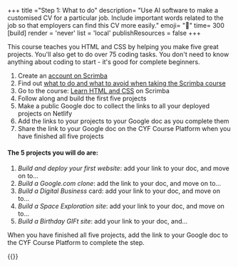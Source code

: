 +++
title ="Step 1: What to do"
description= "Use AI software to make a customised CV for a particular job. Include important words related to the job so that employers can find this CV more easily."
emoji= "🤖"
time= 300
[build]
  render = 'never'
  list = 'local'
  publishResources = false 
+++

This course teaches you HTML and CSS by helping you make five great projects. You'll also get to do over 75 coding tasks. You don't need to know anything about coding to start - it's good for complete beginners.

1. Create an [account on Scrimba](https://v2.scrimba.com/home)
1. Find out [what to do and what to avoid when taking the Scrimba course](https://docs.google.com/presentation/d/1Z10grrFWQcKeEb2iD84ljhq9vzLMPWL5ny6oaotpb8E/edit?usp=sharing)
1. Go to the course: [Learn HTML and CSS](https://v2.scrimba.com/learn-html-and-css-c0p) on Scrimba
1. Follow along and build the first five projects
1. Make a public Google doc to collect the links to all your deployed projects on Netlify
1. Add the links to your projects to your Google doc as you complete them
1. Share the link to your Google doc on the CYF Course Platform when you have finished all five projects

#### The 5 projects you will do are:

1. _Build and deploy your first website_: add your link to your doc, and move on to...
1. _Build a Google.com clone_: add the link to your doc, and move on to...
1. _Build a Digital Business_ card: add your link to your doc, and move on to...
1. _Build a Space Exploration site_: add your link to your doc, and move on to...
1. _Build a Birthday GIFt site_: add your link to your doc, and...

When you have finished all five projects, add the link to your Google doc to the CYF Course Platform to complete the step.

{{<blocklink
  src="https://v2.scrimba.com/learn-html-and-css-c0p"
  name="Learn HTML and CSS"
  caption="Scrimba">}}
